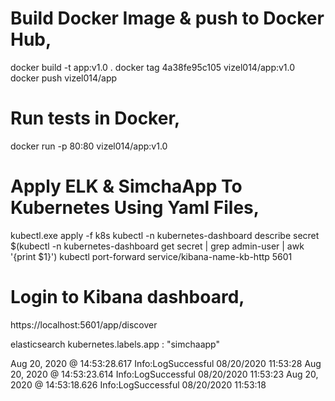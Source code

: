 # Build Docker Image & push to Docker Hub,

docker build -t app:v1.0 .
docker tag 4a38fe95c105 vizel014/app:v1.0
docker push vizel014/app

# Run tests in Docker,

docker run -p 80:80 vizel014/app:v1.0

# Apply ELK & SimchaApp To Kubernetes Using Yaml Files,

kubectl.exe apply -f k8s
kubectl -n kubernetes-dashboard describe secret $(kubectl -n kubernetes-dashboard get secret | grep admin-user | awk '{print $1}')
kubectl port-forward service/kibana-name-kb-http 5601

# Login to Kibana dashboard,

https://localhost:5601/app/discover

elasticsearch kubernetes.labels.app : "simchaapp" 

Aug 20, 2020 @ 14:53:28.617	Info:LogSuccessful 08/20/2020 11:53:28
Aug 20, 2020 @ 14:53:23.614	Info:LogSuccessful 08/20/2020 11:53:23
Aug 20, 2020 @ 14:53:18.626	Info:LogSuccessful 08/20/2020 11:53:18
